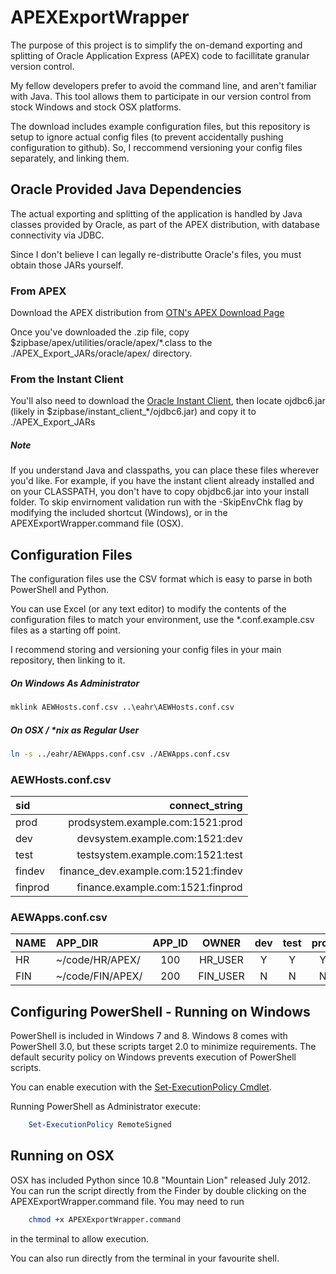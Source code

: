 # APEXExportWrapper
The purpose of this project is to simplify the on-demand exporting
and splitting of Oracle Application Express (APEX) code to facillitate
granular version control. 

My fellow developers prefer to avoid the command line, and aren't familiar
with Java. This tool allows them to participate in our version control
from stock Windows and stock OSX platforms.

The download includes example configuration files,
but this repository is setup to ignore actual config files (to prevent accidentally 
pushing configuration to github). So, I reccommend versioning your config
files separately, and linking them.

## Oracle Provided Java Dependencies
The actual exporting and splitting of the application is handled by
Java classes provided by Oracle, as part of the APEX distribution,
with database connectivity via JDBC.

Since I don't believe I can legally re-distributte Oracle's files, you
must obtain those JARs yourself.

### From APEX
Download the APEX distribution from 
[OTN's APEX Download Page](http://www.oracle.com/technetwork/developer-tools/apex/downloads/index.html?ssSourceSiteId=otnru)

Once you've downloaded the .zip file, copy $zipbase/apex/utilities/oracle/apex/\*.class
to the ./APEX\_Export\_JARs/oracle/apex/ directory.

### From the Instant Client
You'll also need to download the 
[Oracle Instant Client](http://www.oracle.com/technetwork/database/features/instant-client/index-097480.html),
then locate ojdbc6.jar (likely in $zipbase/instant\_client_\*/ojdbc6.jar) and copy it to ./APEX\_Export\_JARs

##### Note
If you understand Java and classpaths, you can place these files wherever you'd like.  For example, if you
have the instant client already installed and on your CLASSPATH, you don't have to copy objdbc6.jar into
your install folder.  To skip envirnoment validation run with the -SkipEnvChk flag by modifying the 
included shortcut (Windows), or in the APEXExportWrapper.command file (OSX).

## Configuration Files
The configuration files use the CSV format which is easy to parse in both PowerShell and Python.  

You can use Excel (or any text editor) to modify the contents of the configuration files to match 
your environment, use the \*.conf.example.csv files as a starting off point.

I recommend storing and versioning your config files in your main repository, then linking
to it.

##### On Windows As Administrator
```cmd
mklink AEWHosts.conf.csv ..\eahr\AEWHosts.conf.csv
```

##### On OSX / *nix as Regular User
```bash
ln -s ../eahr/AEWApps.conf.csv ./AEWApps.conf.csv
```

### AEWHosts.conf.csv

sid 	| connect\_string
:------ | -------------:
prod	| prodsystem.example.com:1521:prod
dev		| devsystem.example.com:1521:dev
test	| testsystem.example.com:1521:test
findev	| finance\_dev.example.com:1521:findev
finprod	| finance.example.com:1521:finprod

### AEWApps.conf.csv

NAME	| APP\_DIR	| APP\_ID	| OWNER	| dev	| test	| prod	| findev	| finprod	|
:-------|:----------|:---------:|:-----:|:-----:|:-----:|:-----:|:---------:|:---------:|
HR|~/code/HR/APEX/|100|HR\_USER|Y|Y|Y|N|N
FIN|~/code/FIN/APEX/|200|FIN\_USER|N|N|N|Y|Y

## Configuring PowerShell - Running on Windows
PowerShell is included in Windows 7 and 8.  Windows 8 comes with PowerShell 3.0, but these
scripts target 2.0 to minimize requirements.  The default security policy on Windows prevents
execution of PowerShell scripts.

You can enable execution with the
[Set-ExecutionPolicy Cmdlet](http://technet.microsoft.com/en-us/library/ee176961.aspx).

Running PowerShell as Administrator execute:
```powershell
	Set-ExecutionPolicy RemoteSigned
```

## Running on OSX
OSX has included Python since 10.8 "Mountain Lion" released July 2012. You can run the script directly
from the Finder by double clicking on the APEXExportWrapper.command file. You may need to run 
```bash
	chmod +x APEXExportWrapper.command
```

in the terminal to allow execution.

You can also run directly from the terminal in your favourite shell.